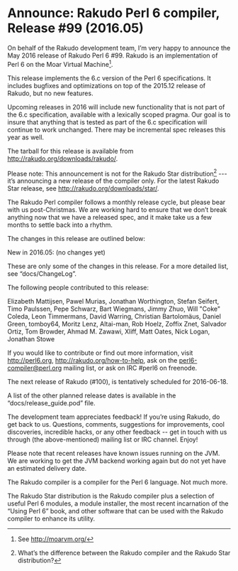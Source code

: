# Announce: Rakudo Perl 6 compiler, Release #99 (2016.05)

On behalf of the Rakudo development team, I’m very happy to announce the
May 2016 release of Rakudo Perl 6 #99. Rakudo is an implementation of
Perl 6 on the Moar Virtual Machine[^1].

This release implements the 6.c version of the Perl 6 specifications.
It includes bugfixes and optimizations on top of
the 2015.12 release of Rakudo, but no new features.

Upcoming releases in 2016 will include new functionality that is not
part of the 6.c specification, available with a lexically scoped
pragma. Our goal is to insure that anything that is tested as part of the
6.c specification will continue to work unchanged. There may be incremental
spec releases this year as well.

The tarball for this release is available from <http://rakudo.org/downloads/rakudo/>.

Please note: This announcement is not for the Rakudo Star
distribution[^2] --- it’s announcing a new release of the compiler
only. For the latest Rakudo Star release, see
<http://rakudo.org/downloads/star/>.

The Rakudo Perl compiler follows a monthly release cycle, but please bear
with us post-Christmas. We are working hard to ensure that we don’t break
anything now that we have a released spec, and it make take us a few months
to settle back into a rhythm.

The changes in this release are outlined below:

New in 2016.05:
  (no changes yet)

These are only some of the changes in this release. For a more
detailed list, see “docs/ChangeLog”.

The following people contributed to this release:

Elizabeth Mattijsen, Pawel Murias, Jonathan Worthington, Stefan Seifert, Timo Paulssen, Pepe Schwarz, Bart Wiegmans, Jimmy Zhuo, Will "Coke" Coleda, Leon Timmermans, David Warring, Christian Bartolomäus, Daniel Green, tomboy64, Moritz Lenz, Altai-man, Rob Hoelz, Zoffix Znet, Salvador Ortiz, Tom Browder, Ahmad M. Zawawi, Xliff, Matt Oates, Nick Logan, Jonathan Stowe

If you would like to contribute or find out more information, visit
<http://perl6.org>, <http://rakudo.org/how-to-help>, ask on the
<perl6-compiler@perl.org> mailing list, or ask on IRC #perl6 on freenode.

The next release of Rakudo (#100), is tentatively scheduled for 2016-06-18.

A list of the other planned release dates is available in the
“docs/release_guide.pod” file.

The development team appreciates feedback! If you’re using Rakudo, do
get back to us. Questions, comments, suggestions for improvements, cool
discoveries, incredible hacks, or any other feedback -- get in touch with
us through (the above-mentioned) mailing list or IRC channel. Enjoy!

Please note that recent releases have known issues running on the JVM.
We are working to get the JVM backend working again but do not yet have
an estimated delivery date.

[^1]: See <http://moarvm.org/>

[^2]: What’s the difference between the Rakudo compiler and the Rakudo
Star distribution?

The Rakudo compiler is a compiler for the Perl 6 language.
Not much more.

The Rakudo Star distribution is the Rakudo compiler plus a selection
of useful Perl 6 modules, a module installer, the most recent
incarnation of the “Using Perl 6” book, and other software that can
be used with the Rakudo compiler to enhance its utility.
